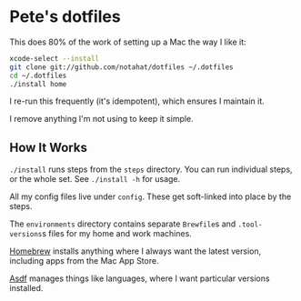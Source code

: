 # Pete's dotfiles

This does 80% of the work of setting up a Mac the way I like it:

```sh
xcode-select --install
git clone git://github.com/notahat/dotfiles ~/.dotfiles
cd ~/.dotfiles
./install home
```

I re-run this frequently (it's idempotent), which ensures I maintain it.

I remove anything I'm not using to keep it simple.

## How It Works

`./install` runs steps from the `steps` directory. You can run individual steps, or the whole set. See `./install -h` for usage.

All my config files live under `config`. These get soft-linked into place by the steps.

The `environments` directory contains separate `Brewfile`s and `.tool-versions`s files for my home and work machines.

[Homebrew](https://brew.sh) installs anything where I always want the latest version, including apps from the Mac App Store.

[Asdf](https://asdf-vm.com) manages things like languages, where I want particular versions installed.
